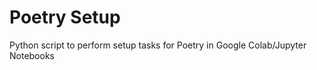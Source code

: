 # **Poetry Setup**  
Python script to perform setup tasks for Poetry in Google Colab/Jupyter Notebooks 
